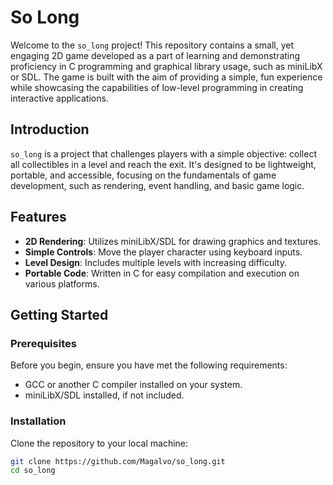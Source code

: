 # So Long

Welcome to the `so_long` project! This repository contains a small, yet engaging 2D game developed as a part of learning and demonstrating proficiency in C programming and graphical library usage, such as miniLibX or SDL. The game is built with the aim of providing a simple, fun experience while showcasing the capabilities of low-level programming in creating interactive applications.

## Introduction

`so_long` is a project that challenges players with a simple objective: collect all collectibles in a level and reach the exit. It's designed to be lightweight, portable, and accessible, focusing on the fundamentals of game development, such as rendering, event handling, and basic game logic.

## Features

- **2D Rendering**: Utilizes miniLibX/SDL for drawing graphics and textures.
- **Simple Controls**: Move the player character using keyboard inputs.
- **Level Design**: Includes multiple levels with increasing difficulty.
- **Portable Code**: Written in C for easy compilation and execution on various platforms.

## Getting Started

### Prerequisites

Before you begin, ensure you have met the following requirements:

- GCC or another C compiler installed on your system.
- miniLibX/SDL installed, if not included.

### Installation

Clone the repository to your local machine:

```bash
git clone https://github.com/Magalvo/so_long.git
cd so_long
